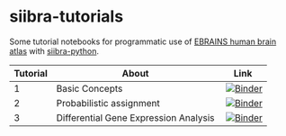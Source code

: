 # siibra-tutorials
Some tutorial notebooks for programmatic use of [EBRAINS human brain atlas](https://ebrains.eu/service/human-brain-atlas) with [siibra-python](https://github.com/FZJ-INM1-BDA/siibra-python).

Tutorial | About | Link
--- | --- | ---
1 | Basic Concepts | [![Binder](https://mybinder.org/badge_logo.svg)](https://mybinder.org/v2/gh/dickscheid/siibra-tutorials/HEAD?filepath=01-BasicConcepts.ipynb)
2 | Probabilistic assignment | [![Binder](https://mybinder.org/badge_logo.svg)](https://mybinder.org/v2/gh/dickscheid/siibra-tutorials/HEAD?filepath=02-LocationAssignment.ipynb)
3 | Differential Gene Expression Analysis | [![Binder](https://mybinder.org/badge_logo.svg)](https://mybinder.org/v2/gh/dickscheid/siibra-tutorials/HEAD?filepath=02-LocationAssignment.ipynb)
